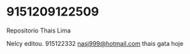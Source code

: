 # 9151209122509
Repositorio Thais Lima

Nelcy editou. 915122332 
nasj999@hotmail.com
thais gata hoje 
